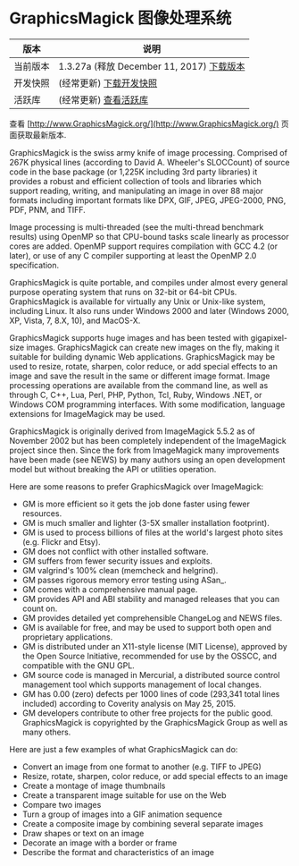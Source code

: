 # GraphicsMagick 图像处理系统

|版本|说明|
|-|-|
|当前版本	|1.3.27a (释放 December 11, 2017) [下载版本](http://sourceforge.net/projects/graphicsmagick/files/)|
|开发快照	|(经常更新) [下载开发快照](ftp://ftp.graphicsmagick.org/pub/GraphicsMagick/snapshots/) |
|活跃库	|(经常更新) [查看活跃库](http://sourceforge.net/p/graphicsmagick/code/) |

查看 [http://www.GraphicsMagick.org/](http://www.GraphicsMagick.org/) 页面获取最新版本.

GraphicsMagick is the swiss army knife of image processing. Comprised of 267K physical lines (according to David A. Wheeler's SLOCCount) of source code in the base package (or 1,225K including 3rd party libraries) it provides a robust and efficient collection of tools and libraries which support reading, writing, and manipulating an image in over 88 major formats including important formats like DPX, GIF, JPEG, JPEG-2000, PNG, PDF, PNM, and TIFF.

Image processing is multi-threaded (see the multi-thread benchmark results) using OpenMP so that CPU-bound tasks scale linearly as processor cores are added. OpenMP support requires compilation with GCC 4.2 (or later), or use of any C compiler supporting at least the OpenMP 2.0 specification.

GraphicsMagick is quite portable, and compiles under almost every general purpose operating system that runs on 32-bit or 64-bit CPUs. GraphicsMagick is available for virtually any Unix or Unix-like system, including Linux. It also runs under Windows 2000 and later (Windows 2000, XP, Vista, 7, 8.X, 10), and MacOS-X.

GraphicsMagick supports huge images and has been tested with gigapixel-size images. GraphicsMagick can create new images on the fly, making it suitable for building dynamic Web applications. GraphicsMagick may be used to resize, rotate, sharpen, color reduce, or add special effects to an image and save the result in the same or different image format. Image processing operations are available from the command line, as well as through C, C++, Lua, Perl, PHP, Python, Tcl, Ruby, Windows .NET, or Windows COM programming interfaces. With some modification, language extensions for ImageMagick may be used.

GraphicsMagick is originally derived from ImageMagick 5.5.2 as of November 2002 but has been completely independent of the ImageMagick project since then. Since the fork from ImageMagick many improvements have been made (see NEWS) by many authors using an open development model but without breaking the API or utilities operation.

Here are some reasons to prefer GraphicsMagick over ImageMagick:

- GM is more efficient so it gets the job done faster using fewer resources.
- GM is much smaller and lighter (3-5X smaller installation footprint).
- GM is used to process billions of files at the world's largest photo sites (e.g. Flickr and Etsy).
- GM does not conflict with other installed software.
- GM suffers from fewer security issues and exploits.
- GM valgrind's 100% clean (memcheck and helgrind).
- GM passes rigorous memory error testing using ASan_.
- GM comes with a comprehensive manual page.
- GM provides API and ABI stability and managed releases that you can count on.
- GM provides detailed yet comprehensible ChangeLog and NEWS files.
- GM is available for free, and may be used to support both open and proprietary applications.
- GM is distributed under an X11-style license (MIT License), approved by the Open Source Initiative, recommended for use by the OSSCC, and compatible with the GNU GPL.
- GM source code is managed in Mercurial, a distributed source control management tool which supports management of local changes.
- GM has 0.00 (zero) defects per 1000 lines of code (293,341 total lines included) according to Coverity analysis on May 25, 2015.
- GM developers contribute to other free projects for the public good.
GraphicsMagick is copyrighted by the GraphicsMagick Group as well as many others.

Here are just a few examples of what GraphicsMagick can do:

- Convert an image from one format to another (e.g. TIFF to JPEG)
- Resize, rotate, sharpen, color reduce, or add special effects to an image
- Create a montage of image thumbnails
- Create a transparent image suitable for use on the Web
- Compare two images
- Turn a group of images into a GIF animation sequence
- Create a composite image by combining several separate images
- Draw shapes or text on an image
- Decorate an image with a border or frame
- Describe the format and characteristics of an image